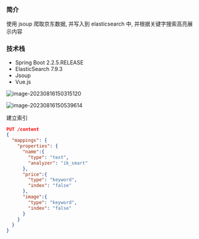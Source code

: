 ### 简介 
使用 jsoup 爬取京东数据, 并写入到 elasticsearch 中, 并根据关键字搜索高亮展示内容

### 技术栈
- Spring Boot 2.2.5.RELEASE
- ElasticSearch 7.9.3
- Jsoup
- Vue.js

![image-20230816150315120](https://img2023.cnblogs.com/blog/2169049/202308/2169049-20230816150323373-2100294217.png)

![image-20230816150539614](https://img2023.cnblogs.com/blog/2169049/202308/2169049-20230816150540803-1263143569.png)

建立索引

```json
PUT /content
{
  "mappings": {
    "properties": {
      "name":{
        "type": "text",
        "analyzer": "ik_smart"
      },
      "price":{
        "type": "keyword",
        "index": "false"
      },
      "image":{
        "type": "keyword",
        "index": "false"
      }
    }
  }
}
```
